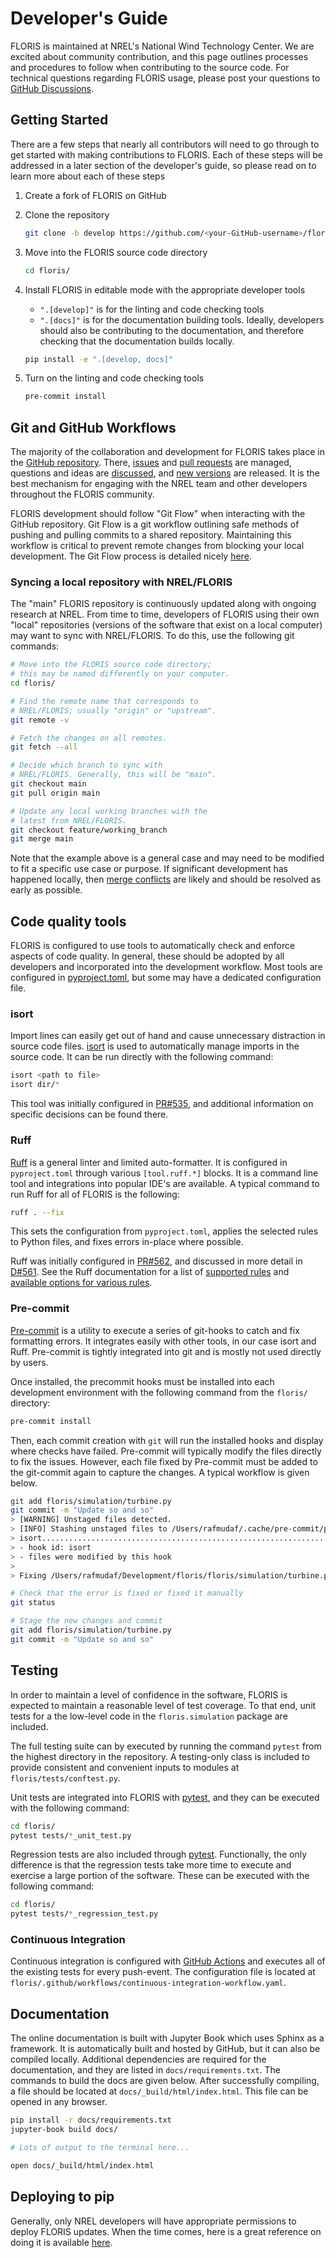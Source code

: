 # Developer's Guide

FLORIS is maintained at NREL's National Wind Technology Center.
We are excited about community contribution, and this page outlines
processes and procedures to follow when contributing to the
source code. For technical questions regarding FLORIS usage, please
post your questions to [GitHub Discussions](https://github.com/NREL/floris/discussions).

## Getting Started

There are a few steps that nearly all contributors will need to go through to get started with
making contributions to FLORIS. Each of these steps will be addressed in a later section of the
developer's guide, so please read on to learn more about each of these steps

1. Create a fork of FLORIS on GitHub
2. Clone the repository

    ```bash
    git clone -b develop https://github.com/<your-GitHub-username>/floris.git
    ```

3. Move into the FLORIS source code directory

    ```bash
    cd floris/
    ```

4. Install FLORIS in editable mode with the appropriate developer tools

   - ``".[develop]"`` is for the linting and code checking tools
   - ``".[docs]"`` is for the documentation building tools. Ideally, developers should also be
     contributing to the documentation, and therefore checking that the documentation builds locally.

    ```bash
    pip install -e ".[develop, docs]"
    ```
5. Turn on the linting and code checking tools
   ```bash
   pre-commit install
   ```

## Git and GitHub Workflows

The majority of the collaboration and development for FLORIS takes place
in the [GitHub repository](http://github.com/nrel/floris). There,
[issues](http://github.com/nrel/floris/issues) and
[pull requests](http://github.com/nrel/floris/pulls) are managed,
questions and ideas are [discussed](https://github.com/NREL/floris/discussions),
and [new versions](http://github.com/nrel/floris/releases)
are released. It is the best mechanism for engaging with the NREL team
and other developers throughout the FLORIS community.

FLORIS development should follow "Git Flow" when interacting with the GitHub
repository. Git Flow is a git workflow outlining safe methods of pushing and
pulling commits to a shared repository. Maintaining this workflow is critical
to prevent remote changes from blocking your local development. The Git Flow
process is detailed nicely [here](http://nvie.com/posts/a-successful-git-branching-model).

### Syncing a local repository with NREL/FLORIS
The "main" FLORIS repository is continuously updated along with ongoing
research at NREL. From time to time, developers of FLORIS using their own
"local" repositories (versions of the software that exist on a local computer)
may want to sync with NREL/FLORIS. To do this, use the following git commands:

```bash
# Move into the FLORIS source code directory;
# this may be named differently on your computer.
cd floris/

# Find the remote name that corresponds to
# NREL/FLORIS; usually "origin" or "upstream".
git remote -v

# Fetch the changes on all remotes.
git fetch --all

# Decide which branch to sync with
# NREL/FLORIS. Generally, this will be "main".
git checkout main
git pull origin main

# Update any local working branches with the
# latest from NREL/FLORIS.
git checkout feature/working_branch
git merge main
```

Note that the example above is a general case and may need to be modified
to fit a specific use case or purpose. If significant development has
happened locally, then [merge conflicts](https://www.atlassian.com/git/tutorials/using-branches/merge-conflicts)
are likely and should be resolved as early as possible.


## Code quality tools

FLORIS is configured to use tools to automatically check and enforce
aspects of code quality. In general, these should be adopted by all
developers and incorporated into the development workflow. Most
tools are configured in [pyproject.toml](https://github.com/NREL/floris/blob/main/pyproject.toml),
but some may have a dedicated configuration file.

### isort

Import lines can easily get out of hand and cause unnecessary distraction
in source code files. [isort](https://pycqa.github.io/isort/index.html)
is used to automatically manage imports in the source code. It can be run
directly with the following command:

```bash
isort <path to file>
isort dir/*
```

This tool was initially configured in [PR#535](https://github.com/NREL/floris/pull/535),
and additional information on specific decisions can be found there.

### Ruff

[Ruff](https://github.com/charliermarsh/ruff) is a general linter and limited auto-formatter.
It is configured in `pyproject.toml` through various `[tool.ruff.*]` blocks. It is a command line
tool and integrations into popular IDE's are available. A typical command to run Ruff for all of
FLORIS is the following:

```bash
ruff . --fix
```

This sets the configuration from `pyproject.toml`, applies the selected rules to Python files,
and fixes errors in-place where possible.

Ruff was initially configured in [PR#562](https://github.com/NREL/floris/pull/562), and discussed
in more detail in [D#561](https://github.com/NREL/floris/discussions/561). See the Ruff
documentation for a list of [supported rules](https://github.com/charliermarsh/ruff#supported-rules)
and [available options for various rules](https://github.com/charliermarsh/ruff#reference).

### Pre-commit

[Pre-commit](https://pre-commit.com) is a utility to execute a series of git-hooks to catch
and fix formatting errors. It integrates easily with other tools, in our case isort and Ruff.
Pre-commit is tightly integrated into git and is mostly not used directly by users.

Once installed, the precommit hooks must be installed into each development environment with
the following command from the `floris/` directory:

```bash
pre-commit install
```

Then, each commit creation with `git` will run the installed hooks and display where
checks have failed. Pre-commit will typically modify the files directly to fix the issues. However,
each file fixed by Pre-commit must be added to the git-commit again to capture the changes. A
typical workflow is given below.

```bash
git add floris/simulation/turbine.py
git commit -m "Update so and so"
> [WARNING] Unstaged files detected.
> [INFO] Stashing unstaged files to /Users/rafmudaf/.cache/pre-commit/patch1675722485-25489.
> isort....................................................................Failed
> - hook id: isort
> - files were modified by this hook
>
> Fixing /Users/rafmudaf/Development/floris/floris/simulation/turbine.py

# Check that the error is fixed or fixed it manually
git status

# Stage the new changes and commit
git add floris/simulation/turbine.py
git commit -m "Update so and so"
```

## Testing

In order to maintain a level of confidence in the software, FLORIS is expected
to maintain a reasonable level of test coverage. To that end, unit
tests for a the low-level code in the `floris.simulation` package are included.

The full testing suite can by executed by running the command ``pytest`` from
the highest directory in the repository. A testing-only class is included
to provide consistent and convenient inputs to modules at
`floris/tests/conftest.py`.

Unit tests are integrated into FLORIS with [pytest](https://docs.pytest.org/en/latest/),
and they can be executed with the following command:

```bash
cd floris/
pytest tests/*_unit_test.py
```

Regression tests are also included through [pytest](https://docs.pytest.org/en/latest/).
Functionally, the only difference is that the regression tests take more
time to execute and exercise a large portion of the software. These can be
executed with the following command:

```bash
cd floris/
pytest tests/*_regression_test.py
```

### Continuous Integration

Continuous integration is configured with [GitHub Actions](https://github.com/nrel/floris/actions)
and executes all of the existing tests for every push-event. The configuration file
is located at `floris/.github/workflows/continuous-integration-workflow.yaml`.

## Documentation

The online documentation is built with Jupyter Book which uses Sphinx
as a framework. It is automatically built and hosted by GitHub, but it
can also be compiled locally. Additional dependencies are required
for the documentation, and they are listed in ``docs/requirements.txt``.
The commands to build the docs are given below. After successfully
compiling, a file should be located at ``docs/_build/html/index.html``.
This file can be opened in any browser.

```bash
pip install -r docs/requirements.txt
jupyter-book build docs/

# Lots of output to the terminal here...

open docs/_build/html/index.html
```


## Deploying to pip

Generally, only NREL developers will have appropriate permissions to deploy
FLORIS updates. When the time comes, here is a great reference on doing it
is available [here](https://medium.freecodecamp.org/how-to-publish-a-pyton-package-on-pypi-a89e9522ce24).
